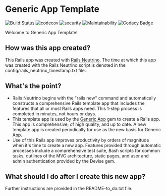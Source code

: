 # Generic App Template

<!--- BEGIN: badges --->
[![Build Status](https://travis-ci.org/rubyonracetracks/rails-20190114-211833-951.svg?branch=master)](https://travis-ci.org/rubyonracetracks/rails-20190114-211833-951)
[![codecov](https://codecov.io/gh/rubyonracetracks/rails-20190114-211833-951/branch/master/graph/badge.svg)](https://codecov.io/gh/rubyonracetracks/rails-20190114-211833-951)
[![security](https://hakiri.io/github/rubyonracetracks/rails-20190114-211833-951/master.svg)](https://hakiri.io/github/rubyonracetracks/rails-20190114-211833-951/master)
[![Maintainability](https://api.codeclimate.com/v1/badges/3dd01d0492a2006d2cb4/maintainability)](https://codeclimate.com/github/rubyonracetracks/rails-20190114-211833-951/maintainability)
[![Codacy Badge](https://api.codacy.com/project/badge/Grade/61e61c4119a6466fa21a0fc8cb21d293)](https://www.codacy.com/app/jhsu802701/rails-20190114-211833-951?utm_source=github.com&amp;utm_medium=referral&amp;utm_content=rubyonracetracks/rails-20190114-211833-951&amp;utm_campaign=Badge_Grade)
<!--- END: badges --->

Welcome to Generic App Template!

## How was this app created?
This Rails app was created with 
[Rails Neutrino](https://www.railsneutrino.com/).  The time at which this app was created with the Rails Neutrino script is denoted in the config/rails_neutrino_timestamp.txt file.

## What's the point?
* Rails Neutrino begins with the "rails new" command and automatically constructs a comprehensive Rails template app that includes the features that all or most Rails apps need.  This 1-step process is completed in minutes, not hours or days.
* This template app is used by the [Generic App](https://www.genericapp.net/) gem to create a Rails app.  This app is comprehensive, of high quality, and up to date.  A new template app is created periodically for use as the new basis for Generic App.
* Use of this Rails app improves productivity by orders of magnitude when it's time to create a new app.  Features provided through automatic processes include a comprehensive test suite, Bash scripts for common tasks, outlines of the MVC architecture, static pages, and user and admin authentication provided by the Devise gem.

## What should I do after I create this new app?
Further instructions are provided in the README-to_do.txt file.
